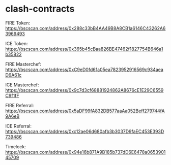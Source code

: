 # clash-contracts

FIRE Token: https://bscscan.com/address/0x288c33bB4AA49B8A8CB1a6146C43262A63969493

ICE Token: https://bscscan.com/address/0x365b45cBaa826BE47462f1827754B646a1b35822

FIRE Masterchef: https://bscscan.com/address/0xC9eD0fd61a05ea7823952916569c934aeaD6A61c

ICE Masterchef: https://bscscan.com/address/0x9c7d3cf68881924862A8676cE1E29C6559C9f1fF

FIRE Referral: https://bscscan.com/address/0x5aDF99fA832DB577aaAa052Beff279744fA9A6eB

ICE Referral: https://bscscan.com/address/0xc12ae06d680afb3b3037D9faEC453E393D739486

Timelock: https://bscscan.com/address/0x94e16b871A9B185b737dD6E6478a065390145709
